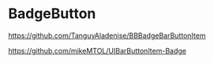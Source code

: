 # BadgeButton
https://github.com/TanguyAladenise/BBBadgeBarButtonItem

https://github.com/mikeMTOL/UIBarButtonItem-Badge

